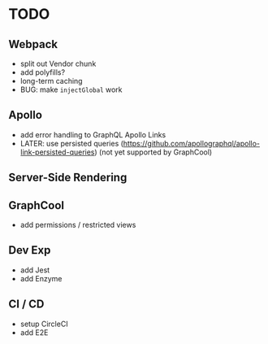# TODO

## Webpack

* split out Vendor chunk
* add polyfills?
* long-term caching
* BUG: make `injectGlobal` work

## Apollo

* add error handling to GraphQL Apollo Links
* LATER: use persisted queries (https://github.com/apollographql/apollo-link-persisted-queries) (not yet supported by GraphCool)

## Server-Side Rendering

## GraphCool

* add permissions / restricted views

## Dev Exp

* add Jest
* add Enzyme

## CI / CD

* setup CircleCI
* add E2E
